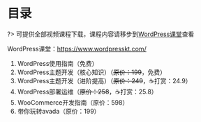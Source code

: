 # 目录
?> 可提供全部视频课程下载，课程内容请移步到[WordPress课堂](https://www.wordpresskt.com/)查看

WordPress课堂：https://www.wordpresskt.com/

1. WordPress使用指南（免费）
2. WordPress主题开发（核心知识）（~~原价：199~~，免费）
3. WordPress主题开发（进阶提高）（~~原价：249~~，☕打赏：24.9）
4. WordPress部署运维（~~原价：258~~，☕打赏：25.8）
5. WooCommerce开发指南（原价：598）
6. 带你玩转avada（原价：199）
